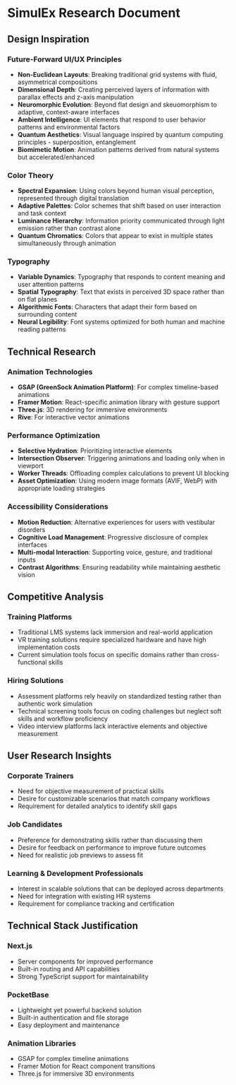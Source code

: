 # SimulEx Research Document

## Design Inspiration

### Future-Forward UI/UX Principles
- **Non-Euclidean Layouts**: Breaking traditional grid systems with fluid, asymmetrical compositions
- **Dimensional Depth**: Creating perceived layers of information with parallax effects and z-axis manipulation
- **Neuromorphic Evolution**: Beyond flat design and skeuomorphism to adaptive, context-aware interfaces
- **Ambient Intelligence**: UI elements that respond to user behavior patterns and environmental factors
- **Quantum Aesthetics**: Visual language inspired by quantum computing principles - superposition, entanglement
- **Biomimetic Motion**: Animation patterns derived from natural systems but accelerated/enhanced

### Color Theory
- **Spectral Expansion**: Using colors beyond human visual perception, represented through digital translation
- **Adaptive Palettes**: Color schemes that shift based on user interaction and task context
- **Luminance Hierarchy**: Information priority communicated through light emission rather than contrast alone
- **Quantum Chromatics**: Colors that appear to exist in multiple states simultaneously through animation

### Typography
- **Variable Dynamics**: Typography that responds to content meaning and user attention patterns
- **Spatial Typography**: Text that exists in perceived 3D space rather than on flat planes
- **Algorithmic Fonts**: Characters that adapt their form based on surrounding content
- **Neural Legibility**: Font systems optimized for both human and machine reading patterns

## Technical Research

### Animation Technologies
- **GSAP (GreenSock Animation Platform)**: For complex timeline-based animations
- **Framer Motion**: React-specific animation library with gesture support
- **Three.js**: 3D rendering for immersive environments
- **Rive**: For interactive vector animations

### Performance Optimization
- **Selective Hydration**: Prioritizing interactive elements
- **Intersection Observer**: Triggering animations and loading only when in viewport
- **Worker Threads**: Offloading complex calculations to prevent UI blocking
- **Asset Optimization**: Using modern image formats (AVIF, WebP) with appropriate loading strategies

### Accessibility Considerations
- **Motion Reduction**: Alternative experiences for users with vestibular disorders
- **Cognitive Load Management**: Progressive disclosure of complex interfaces
- **Multi-modal Interaction**: Supporting voice, gesture, and traditional inputs
- **Contrast Algorithms**: Ensuring readability while maintaining aesthetic vision

## Competitive Analysis

### Training Platforms
- Traditional LMS systems lack immersion and real-world application
- VR training solutions require specialized hardware and have high implementation costs
- Current simulation tools focus on specific domains rather than cross-functional skills

### Hiring Solutions
- Assessment platforms rely heavily on standardized testing rather than authentic work simulation
- Technical screening tools focus on coding challenges but neglect soft skills and workflow proficiency
- Video interview platforms lack interactive elements and objective measurement

## User Research Insights

### Corporate Trainers
- Need for objective measurement of practical skills
- Desire for customizable scenarios that match company workflows
- Requirement for detailed analytics to identify skill gaps

### Job Candidates
- Preference for demonstrating skills rather than discussing them
- Desire for feedback on performance to improve future outcomes
- Need for realistic job previews to assess fit

### Learning & Development Professionals
- Interest in scalable solutions that can be deployed across departments
- Need for integration with existing HR systems
- Requirement for compliance tracking and certification

## Technical Stack Justification

### Next.js
- Server components for improved performance
- Built-in routing and API capabilities
- Strong TypeScript support for maintainability

### PocketBase
- Lightweight yet powerful backend solution
- Built-in authentication and file storage
- Easy deployment and maintenance

### Animation Libraries
- GSAP for complex timeline animations
- Framer Motion for React component transitions
- Three.js for immersive 3D environments
